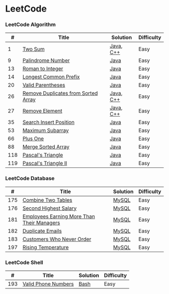 # LeetCode

### LeetCode Algorithm

| # | Title | Solution | Difficulty |
|---| ----- | -------- |----------- |
|1|[Two Sum](https://leetcode.com/problems/two-sum/)|[Java](./algorithms/java/src/solution/TwoSum.java), [C++](./algorithms/cpp/twoSum/twoSum.cpp)|Easy|
|9|[Palindrome Number](https://leetcode.com/problems/palindrome-number)|[Java](./algorithms/java/src/solution/PalindromeNumber.java)|Easy|
|13|[Roman to Integer](https://leetcode.com/problems/roman-to-integer)|[Java](./algorithms/java/src/solution/RomanToInteger.java)|Easy|
|14|[Longest Common Prefix](https://leetcode.com/problems/longest-common-prefix)|[Java](./algorithms/java/src/solution/LongestCommonPrefix.java)|Easy|
|20|[Valid Parentheses](https://leetcode.com/problems/valid-parentheses)|[Java](./algorithms/java/src/solution/ValidParentheses.java)|Easy|
|26|[Remove Duplicates from Sorted Array](https://leetcode.com/problems/remove-duplicates-from-sorted-array/)|[Java](./algorithms/java/src/solution/RemoveDuplicatesFromSortedArray.java), [C++](./algorithms/cpp/removeDuplicatesFromSortedArray/removeDuplicatesFromSortedArray.cpp)|Easy|
|27|[Remove Element](https://leetcode.com/problems/remove-element/)|[Java](./algorithms/java/src/solution/RemoveElement.java), [C++](./algorithms/cpp/removeElement/removeElement.cpp)|Easy|
|35|[Search Insert Position](https://leetcode.com/problems/search-insert-position/)|[Java](./algorithms/java/src/solution/SearchInsertPosition.java)|Easy|
|53|[Maximum Subarray](https://leetcode.com/problems/maximum-subarray/)|[Java](./algorithms/java/src/solution/MaximumSubarray.java)|Easy|
|66|[Plus One](https://leetcode.com/problems/plus-one/)|[Java](./algorithms/java/src/solution/PlusOne.java)|Easy|
|88|[Merge Sorted Array](https://leetcode.com/problems/merge-sorted-array/)|[Java](./algorithms/java/src/solution/MergeSortedArray.java)|Easy|
|118|[Pascal's Triangle](https://leetcode.com/problems/pascals-triangle/)|[Java](./algorithms/java/src/solution/PascalTriangle.java)|Easy|
|119|[Pascal's Triangle II](https://leetcode.com/problems/pascals-triangle-ii/)|[Java](./algorithms/java/src/solution/PascalTriangleII.java)|Easy|




### LeetCode Database

| # | Title | Solution | Difficulty |
|---| ----- | -------- |----------- |
|175|[Combine Two Tables](https://leetcode.com/problems/combine-two-tables/)|[MySQL](./database/CombineTwoTables.sql)|Easy|
|176|[Second Highest Salary](https://leetcode.com/problems/second-highest-salary/)|[MySQL](./database/SecondHighestSalary.sql)|Easy|
|181|[Employees Earning More Than Their Managers](https://leetcode.com/problems/employees-earning-more-than-their-managers/)|[MySQL](./database/EmployeesEarningMoreThanTheirManagers.sql)|Easy|
|182|[Duplicate Emails](https://leetcode.com/problems/duplicate-emails/)|[MySQL](./database/DuplicateEmails.sql)|Easy|
|183|[Customers Who Never Order](https://leetcode.com/problems/customers-who-never-order/)|[MySQL](./database/CustomersWhoNeverOrder.sql)|Easy|
|197|[Rising Temperature](https://leetcode.com/problems/rising-temperature/)|[MySQL](./database/RisingTemperature.sql)|Easy|




### LeetCode Shell

| # | Title | Solution | Difficulty |
|---| ----- | -------- |----------- |
|193|[Valid Phone Numbers](https://leetcode.com/problems/valid-phone-numbers/)|[Bash](./shell/ValidPhoneNumbers.sh)|Easy|

